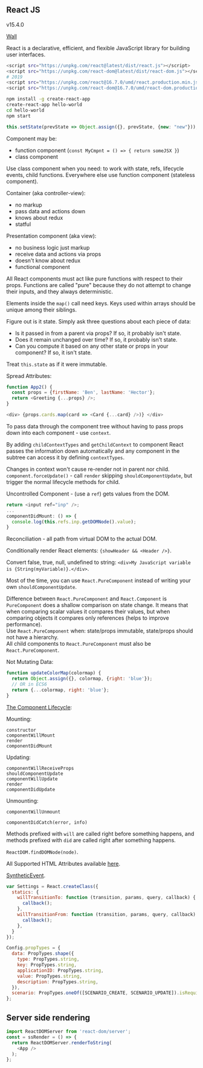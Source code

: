 React JS
-

v15.4.0

[Wall](https://github.com/cn007b/wall/blob/master/wall/src/web/js/implementation/react/babel/app.babel)

React is a declarative, efficient, and flexible JavaScript library for building user interfaces.

````sh
<script src="https://unpkg.com/react@latest/dist/react.js"></script>
<script src="https://unpkg.com/react-dom@latest/dist/react-dom.js"></script>
# 2019
<script src="https://unpkg.com/react@16.7.0/umd/react.production.min.js"></script>
<script src="https://unpkg.com/react-dom@16.7.0/umd/react-dom.production.min.js"></script>

npm install -g create-react-app
create-react-app hello-world
cd hello-world
npm start
````

````js
this.setState(prevState => Object.assign({}, prevState, {new: "new"}));
````

Component may be:
* function component (`const MyCmpnt = () => { return someJSX }`)
* class component

Use class component when you need: to work with state, refs, lifecycle events, child functions.
Everywhere else use function component (stateless component).

Container (aka controller-view):
* no markup
* pass data and actions down
* knows about redux
* statful

Presentation component (aka view):
* no business logic just markup
* receive data and actions via props
* doesn't know about redux
* functional component

All React components must act like pure functions with respect to their props.
Functions are called "pure" because they do not attempt to change their inputs, and they always deterministic.

Elements inside the `map()` call need keys.
Keys used within arrays should be unique among their siblings.

Figure out is it state.
Simply ask three questions about each piece of data:
* Is it passed in from a parent via props? If so, it probably isn't state.
* Does it remain unchanged over time? If so, it probably isn't state.
* Can you compute it based on any other state or props in your component? If so, it isn't state.

Treat `this.state` as if it were immutable.

Spread Attributes:
````js
function App2() {
  const props = {firstName: 'Ben', lastName: 'Hector'};
  return <Greeting {...props} />;
}

<div> {props.cards.map(card => <Card {...card} />)} </div>
````

To pass data through the component tree without having to pass props down into each component - use `context`.

By adding `childContextTypes` and `getChildContext` to component
React passes the information down automatically and any component in the subtree can access it by defining `contextTypes`.

Changes in context won't cause re-render not in parent nor child.
`component.forceUpdate()` - call `render` skipping `shouldComponentUpdate`,
but trigger the normal lifecycle methods for child.

Uncontrolled Component - (use a `ref`) gets values from the DOM.
````js
return <input ref="inp" />;
...
componentDidMount: () => {
  console.log(this.refs.inp.getDOMNode().value);
}
````

Reconciliation - all path from virtual DOM to the actual DOM.

Conditionally render React elements: `{showHeader && <Header />}`.

Convert false, true, null, undefined to string: `<div>My JavaScript variable is {String(myVariable)}.</div>`.

Most of the time, you can use `React.PureComponent` instead of writing your own `shouldComponentUpdate`.

Difference between `React.PureComponent` and `React.Component`
is `PureComponent` does a shallow comparison on state change.
It means that when comparing scalar values it compares their values,
but when comparing objects it compares only references (helps to improve performance).
<br>Use `React.PureComponent` when: state/props immutable, state/props should not have a hierarchy.
<br>All child components to `React.PureComponent` must also be `React.PureComponent`.

Not Mutating Data:
````js
function updateColorMap(colormap) {
  return Object.assign({}, colormap, {right: 'blue'});
  // OR in ECS6
  return {...colormap, right: 'blue'};
}
````

[The Component Lifecycle](https://facebook.github.io/react/docs/react-component.html#the-component-lifecycle):

Mounting:
````
constructor
componentWillMount
render
componentDidMount
````

Updating:
````
componentWillReceiveProps
shouldComponentUpdate
componentWillUpdate
render
componentDidUpdate
````

Unmounting:
````
componentWillUnmount
````

`componentDidCatch(error, info)`

Methods prefixed with `will` are called right before something happens,
and methods prefixed with `did` are called right after something happens.

`ReactDOM.findDOMNode(node)`.

All Supported HTML Attributes available
[here](https://facebook.github.io/react/docs/dom-elements.html#all-supported-html-attributes).

[SyntheticEvent](https://facebook.github.io/react/docs/events.html#supported-events).

````js
var Settings = React.createClass({
  statics: {
    willTransitionTo: function (transition, params, query, callback) {
      callback();
    },
    willTransitionFrom: function (transition, params, query, callback) {
      callback();
    },
  }
});

Config.propTypes = {
  data: PropTypes.shape({
    type: PropTypes.string,
    key: PropTypes.string,
    applicationID: PropTypes.string,
    value: PropTypes.string,
    description: PropTypes.string,
  }),
  scenario: PropTypes.oneOf([SCENARIO_CREATE, SCENARIO_UPDATE]).isRequired,
};
````

## Server side rendering

````js
import ReactDOMServer from 'react-dom/server';
const = ssRender = () => {
  return ReactDOMServer.renderToString(
    <App />
  );
};
````
